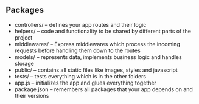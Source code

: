 
## Packages

* controllers/ – defines your app routes and their logic
* helpers/ – code and functionality to be shared by different parts of the project
* middlewares/ – Express middlewares which process the incoming requests before handling them down to the routes
* models/ – represents data, implements business logic and handles storage
* public/ – contains all static files like images, styles and javascript
* tests/ – tests everything which is in the other folders
* app.js – initializes the app and glues everything together
* package.json – remembers all packages that your app depends on and their versions
